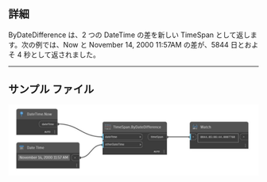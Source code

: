 ## 詳細
ByDateDifference は、2 つの DateTime の差を新しい TimeSpan として返します。次の例では、Now と November 14, 2000 11:57AM の差が、5844 日とおよそ 4 秒として返されました。
___
## サンプル ファイル

![ByDateDifference](./DSCore.TimeSpan.ByDateDifference_img.jpg)

